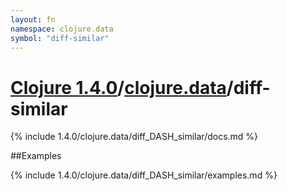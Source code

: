 ```yaml
---
layout: fn
namespace: clojure.data
symbol: "diff-similar"
---
```


# [Clojure 1.4.0](../../)/[clojure.data](../)/diff-similar

{% include 1.4.0/clojure.data/diff_DASH_similar/docs.md %}

##Examples

{% include 1.4.0/clojure.data/diff_DASH_similar/examples.md %}

